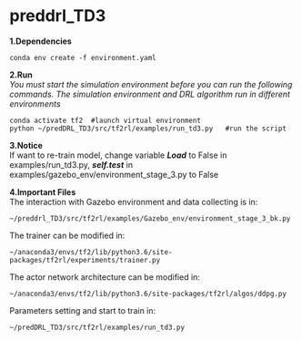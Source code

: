 # preddrl_TD3

**1.Dependencies**  
``` 
conda env create -f environment.yaml  
``` 
**2.Run**  
_You must start the simulation environment before you can run the following commands. The simulation environment and DRL algorithm run in different environments_
``` 
conda activate tf2  #launch virtual environment
python ~/predDRL_TD3/src/tf2rl/examples/run_td3.py   #run the script
``` 

**3.Notice**  
If want to re-train model, change variable ***Load*** to False in examples/run_td3.py, ***self.test*** in examples/gazebo_env/environment_stage_3.py to False

**4.Important Files**  
The interaction with Gazebo environment and data collecting is in:
```
~/preddrl_TD3/src/tf2rl/examples/Gazebo_env/environment_stage_3_bk.py
```
The trainer can be modified in:
```
~/anaconda3/envs/tf2/lib/python3.6/site-packages/tf2rl/experiments/trainer.py
```
The actor network architecture can be modified in: 
```
~/anaconda3/envs/tf2/lib/python3.6/site-packages/tf2rl/algos/ddpg.py
```
Parameters setting and start to train in:
```
~/predDRL_TD3/src/tf2rl/examples/run_td3.py
```


